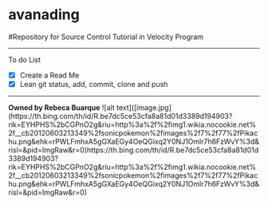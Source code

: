 # avanading
#Repository for Source Control Tutorial in Velocity Program <hr>
To do List
- [x] Create a Read Me
- [x] Lean git status, add, commit, clone and push
<hr>
<b>Owned by Rebeca Buarque</b> 
![alt text]([image.jpg](https://th.bing.com/th/id/R.be7dc5ce53cfa8a81d01d3389d194903?rik=EYHPHS%2bCGPnO2g&riu=http%3a%2f%2fimg1.wikia.nocookie.net%2f__cb20120603213349%2fsonicpokemon%2fimages%2f7%2f77%2fPikachu.png&ehk=rPWLFmhxA5gGXaEGy4OeQGixq2Y0NJ1Omlr7h6FzWvY%3d&risl=&pid=ImgRaw&r=0)https://th.bing.com/th/id/R.be7dc5ce53cfa8a81d01d3389d194903?rik=EYHPHS%2bCGPnO2g&riu=http%3a%2f%2fimg1.wikia.nocookie.net%2f__cb20120603213349%2fsonicpokemon%2fimages%2f7%2f77%2fPikachu.png&ehk=rPWLFmhxA5gGXaEGy4OeQGixq2Y0NJ1Omlr7h6FzWvY%3d&risl=&pid=ImgRaw&r=0)


